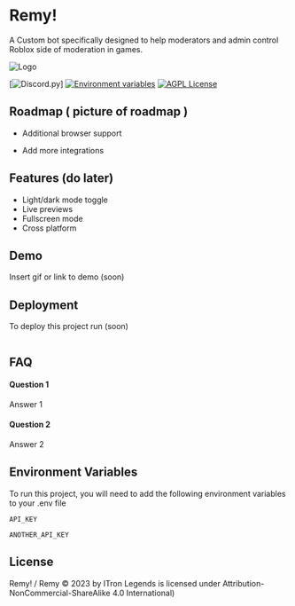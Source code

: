 # Remy! 
A Custom bot specifically designed to help moderators and admin control Roblox side of moderation in games. 



![Logo](https://cdn.discordapp.com/attachments/1121718424398221373/1158021113264230430/Picsart_23-10-01_17-41-28-154.png)


[![Discord.py](https://img.shields.io/badge/Discord.py-Remy-purple?logo=discord)]
[![Environment variables](https://img.shields.io/badge/Supports%20Environment%20variables-Remy%202.0-purple?logo=dotenv)](https://en.m.wikipedia.org/wiki/Environment_variable#:~:text=An%20environment%20variable%20is%20a,in%20which%20a%20process%20runs.)
[![AGPL License](https://img.shields.io/badge/license-AGPL-blue.svg)](http://www.gnu.org/licenses/agpl-3.0)


## Roadmap ( picture of roadmap )

- Additional browser support

- Add more integrations


## Features (do later)

- Light/dark mode toggle
- Live previews
- Fullscreen mode
- Cross platform


## Demo

Insert gif or link to demo (soon)


## Deployment

To deploy this project run (soon)

```soon
```


## FAQ

#### Question 1

Answer 1

#### Question 2

Answer 2


## Environment Variables

To run this project, you will need to add the following environment variables to your .env file

`API_KEY`

`ANOTHER_API_KEY`


## License

Remy! / Remy © 2023 by ITron Legends is licensed under Attribution-NonCommercial-ShareAlike 4.0 International)

